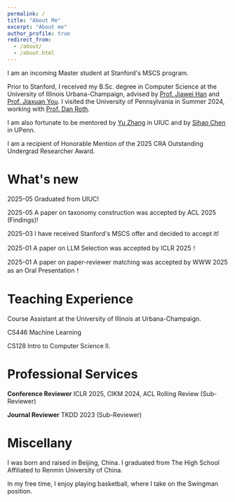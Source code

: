 ```yaml
---
permalink: /
title: "About Me"
excerpt: "About me"
author_profile: true
redirect_from: 
  - /about/
  - /about.html
---
```


I am an incoming Master student at Stanford's MSCS program. 

Prior to Stanford, I received my B.Sc. degree in Computer Science at the University of Illinois Urbana-Champaign, advised by [Prof. Jiawei Han](http://hanj.cs.illinois.edu/) and [Prof. Jiaxuan You](https://cs.stanford.edu/people/jiaxuan/). 
I visited the University of Pennsylvania in Summer 2024, working with [Prof. Dan Roth](https://www.seas.upenn.edu/~danroth/).

I am also fortunate to be mentored by [Yu Zhang](https://yuzhimanhua.github.io/) in UIUC and by [Sihao Chen](https://sihaoc.github.io/) in UPenn.

I am a recipient of Honorable Mention of the 2025 CRA Outstanding Undergrad Researcher Award.

What's new
======
2025-05 Graduated from UIUC! 

2025-05 A paper on taxonomy construction was accepted by ACL 2025 (Findings)! 

2025-03 I have received Stanford's MSCS offer and decided to accept it!

2025-01 A paper on LLM Selection was accepted by ICLR 2025！ 

2025-01 A paper on paper-reviewer matching was accepted by WWW 2025 as an Oral Presentation！

Teaching Experience
======
Course Assistant at the University of Illinois at Urbana-Champaign.

CS446 Machine Learning

CS128 Intro to Computer Science II. 	

Professional Services 
======
**Conference Reviewer**
ICLR 2025, CIKM 2024, ACL Rolling Review (Sub-Reviewer)

**Journal Reviewer**
TKDD 2023 (Sub-Reviewer)

Miscellany
======
I was born and raised in Beijing, China. I graduated from The High School Affiliated to Renmin University of China.

In my free time, I enjoy playing basketball, where I take on the Swingman position.


